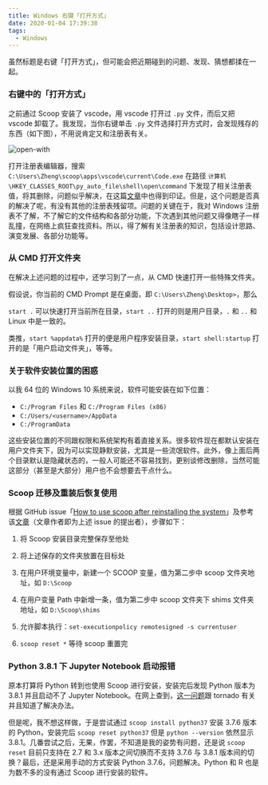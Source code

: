 ```yaml
---
title: Windows 右键「打开方式」
date: 2020-01-04 17:39:38
tags:
  - Windows
---
```


虽然标题是右键「打开方式」，但可能会把近期碰到的问题、发现、猜想都揉在一起。

<!-- more -->

### 右键中的「打开方式」

之前通过 Scoop 安装了 vscode，用 vscode 打开过 `.py` 文件，而后又把 vscode 卸载了。我发现，当你右键单击 `.py` 文件选择打开方式时，会发现残存的东西（如下图），不用说肯定又和注册表有关。

![open-with](/images/2001/open-with.png)

打开注册表编辑器，搜索 `C:\Users\Zheng\scoop\apps\vscode\current\Code.exe` 在路径 `计算机\HKEY_CLASSES_ROOT\py_auto_file\shell\open\command` 下发现了相关注册表值，将其删除，问题似乎解决，在这篇[文章](https://www.lmdouble.com/1820352339.html)中也得到印证。但是，这个问题是否真的解决了呢，有没有其他的注册表残留项。问题的关键在于，我对 Windows 注册表不了解，不了解它的文件结构和各部分功能，下次遇到其他问题又得像瞎子一样乱撞，在网络上疯狂查找资料。所以，得了解有关注册表的知识，包括设计思路、演变发展、各部分功能等。

### 从 CMD 打开文件夹

在解决上述问题的过程中，还学习到了一点，从 CMD 快速打开一些特殊文件夹。

假设说，你当前的 CMD Prompt 是在桌面，即 `C:\Users\Zheng\Desktop>`，那么

`start .` 可以快速打开当前所在目录，`start ..` 打开的则是用户目录，`.` 和 `..` 和 Linux 中是一致的。

类推，`start %appdata%` 打开的便是用户程序安装目录，`start shell:startup` 打开的是「用户启动文件夹」，等等。

### 关于软件安装位置的困惑

以我 64 位的 Windows 10 系统来说，软件可能安装在如下位置：

- `C:/Program Files` 和 `C:/Program Files (x86)`
- `C:/Users/<username>/AppData`
- `C:/ProgramData`

这些安装位置的不同跟权限和系统架构有着直接关系。很多软件现在都默认安装在用户文件夹下，因为可以实现静默安装，尤其是一些流氓软件。此外，像上面后两个目录默认是隐藏状态的，一般人可能还不容易找到，更别谈修改删除，当然可能这部分（甚至是大部分）用户也不会想要去干点什么。

### Scoop 迁移及重装后恢复使用

根据 GitHub issue「[How to use scoop after reinstalling the system](https://github.com/lukesampson/scoop/issues/2894)」及参考该[文章](https://jiayaoo3o.github.io/2019/03/19/%E9%87%8D%E8%A3%85%E7%B3%BB%E7%BB%9F%E5%90%8E%E5%A6%82%E4%BD%95%E6%81%A2%E5%A4%8D%E4%BD%BF%E7%94%A8scoop/)（文章作者即为上述 issue 的提出者），步骤如下：

1. 将 Scoop 安装目录完整保存至他处

2. 将上述保存的文件夹放置在目标处

3. 在用户环境变量中，新建一个 SCOOP 变量，值为第二步中 scoop 文件夹地址，如 `D:\Scoop`

4. 在用户变量 Path 中新增一条，值为第二步中 scoop 文件夹下 shims 文件夹地址，如 `D:\Scoop\shims`

5. 允许脚本执行：`set-executionpolicy remotesigned -s currentuser`

6. `scoop reset *` 等待 scoop 重置完

### Python 3.8.1 下 Jupyter Notebook 启动报错

原本打算将 Python 转到也使用 Scoop 进行安装，安装完后发现 Python 版本为 3.8.1 并且启动不了 Jupyter Notebook。在网上查到，[这一问题](https://stackoverflow.com/questions/58422817/jupyter-notebook-with-python-3-8-notimplementederror)跟 tornado 有关并且知道了解决办法。

但是呢，我不想这样做，于是尝试通过 `scoop install python37` 安装 3.7.6 版本的 Python，安装完后 `scoop reset python37` 但是 `python --version` 依然显示 3.8.1。几番尝试之后，无果，作罢，不知道是我的姿势有问题，还是说 `scoop reset` 目前只支持在 2.7 和 3.x 版本之间切换而不支持 3.7.6 与 3.8.1 版本间的切换？最后，还是采用手动的方式安装 Python 3.7.6，问题解决。Python 和 R 也是为数不多的没有通过 Scoop 进行安装的软件。
